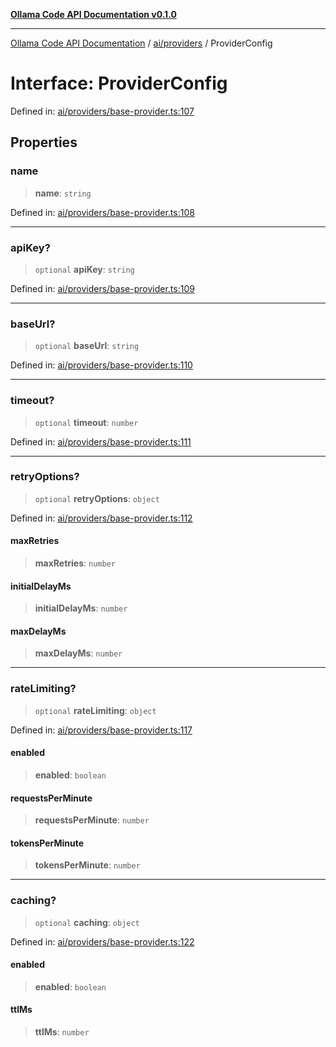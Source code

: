 [**Ollama Code API Documentation v0.1.0**](../../../README.md)

***

[Ollama Code API Documentation](../../../modules.md) / [ai/providers](../README.md) / ProviderConfig

# Interface: ProviderConfig

Defined in: [ai/providers/base-provider.ts:107](https://github.com/erichchampion/ollama-code/blob/71525b68c65a1139d08d5a868e15d1644edd30d9/ollama-code/src/ai/providers/base-provider.ts#L107)

## Properties

### name

> **name**: `string`

Defined in: [ai/providers/base-provider.ts:108](https://github.com/erichchampion/ollama-code/blob/71525b68c65a1139d08d5a868e15d1644edd30d9/ollama-code/src/ai/providers/base-provider.ts#L108)

***

### apiKey?

> `optional` **apiKey**: `string`

Defined in: [ai/providers/base-provider.ts:109](https://github.com/erichchampion/ollama-code/blob/71525b68c65a1139d08d5a868e15d1644edd30d9/ollama-code/src/ai/providers/base-provider.ts#L109)

***

### baseUrl?

> `optional` **baseUrl**: `string`

Defined in: [ai/providers/base-provider.ts:110](https://github.com/erichchampion/ollama-code/blob/71525b68c65a1139d08d5a868e15d1644edd30d9/ollama-code/src/ai/providers/base-provider.ts#L110)

***

### timeout?

> `optional` **timeout**: `number`

Defined in: [ai/providers/base-provider.ts:111](https://github.com/erichchampion/ollama-code/blob/71525b68c65a1139d08d5a868e15d1644edd30d9/ollama-code/src/ai/providers/base-provider.ts#L111)

***

### retryOptions?

> `optional` **retryOptions**: `object`

Defined in: [ai/providers/base-provider.ts:112](https://github.com/erichchampion/ollama-code/blob/71525b68c65a1139d08d5a868e15d1644edd30d9/ollama-code/src/ai/providers/base-provider.ts#L112)

#### maxRetries

> **maxRetries**: `number`

#### initialDelayMs

> **initialDelayMs**: `number`

#### maxDelayMs

> **maxDelayMs**: `number`

***

### rateLimiting?

> `optional` **rateLimiting**: `object`

Defined in: [ai/providers/base-provider.ts:117](https://github.com/erichchampion/ollama-code/blob/71525b68c65a1139d08d5a868e15d1644edd30d9/ollama-code/src/ai/providers/base-provider.ts#L117)

#### enabled

> **enabled**: `boolean`

#### requestsPerMinute

> **requestsPerMinute**: `number`

#### tokensPerMinute

> **tokensPerMinute**: `number`

***

### caching?

> `optional` **caching**: `object`

Defined in: [ai/providers/base-provider.ts:122](https://github.com/erichchampion/ollama-code/blob/71525b68c65a1139d08d5a868e15d1644edd30d9/ollama-code/src/ai/providers/base-provider.ts#L122)

#### enabled

> **enabled**: `boolean`

#### ttlMs

> **ttlMs**: `number`
